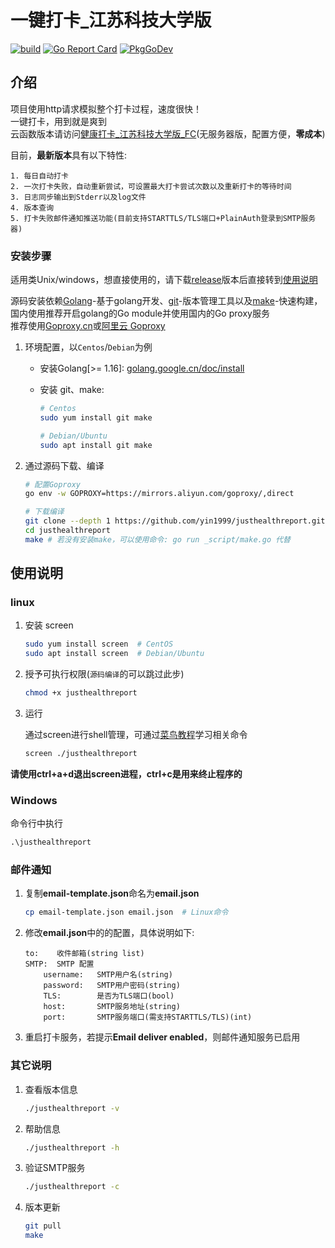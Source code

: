 # 一键打卡_江苏科技大学版

[![build](https://github.com/yin1999/justhealthreport/actions/workflows/Build.yml/badge.svg)](https://github.com/yin1999/justhealthreport/actions/workflows/Build.yml) [![Go Report Card](https://goreportcard.com/badge/github.com/yin1999/justhealthreport)](https://goreportcard.com/report/github.com/yin1999/justhealthreport) [![PkgGoDev](https://pkg.go.dev/badge/github.com/yin1999/justhealthreport.svg)](https://pkg.go.dev/github.com/yin1999/justhealthreport)

## 介绍

项目使用http请求模拟整个打卡过程，速度很快！  
一键打卡，用到就是爽到  
云函数版本请访问[健康打卡_江苏科技大学版_FC](https://github.com/yin1999/justhealthreport_fc)(无服务器版，配置方便，**零成本**)

目前，**最新版本**具有以下特性:

    1. 每日自动打卡
    2. 一次打卡失败，自动重新尝试，可设置最大打卡尝试次数以及重新打卡的等待时间
    3. 日志同步输出到Stderr以及log文件
    4. 版本查询
    5. 打卡失败邮件通知推送功能(目前支持STARTTLS/TLS端口+PlainAuth登录到SMTP服务器)

### 安装步骤

适用类Unix/windows，想直接使用的，请下载[release](https://gitee.com/allo123/justhealthreport/releases)版本后直接转到[使用说明](#使用说明) 

源码安装依赖[Golang](https://golang.google.cn/)-基于golang开发、[git](https://git-scm.com/)-版本管理工具以及[make](https://www.gnu.org/software/make/)-快速构建，国内使用推荐开启golang的Go module并使用国内的Go proxy服务  
推荐使用[Goproxy.cn](https://goproxy.cn/)或[阿里云 Goproxy](https://developer.aliyun.com/mirror/goproxy)

1. 环境配置，以`Centos`/`Debian`为例

	- 安装Golang[>= 1.16]: [golang.google.cn/doc/install](https://golang.google.cn/doc/install)

	- 安装 git、make:

	   ```bash
	   # Centos
	   sudo yum install git make

	   # Debian/Ubuntu
	   sudo apt install git make
	   ```

2. 通过源码下载、编译

	```bash
	# 配置Goproxy
	go env -w GOPROXY=https://mirrors.aliyun.com/goproxy/,direct  

	# 下载编译
	git clone --depth 1 https://github.com/yin1999/justhealthreport.git
	cd justhealthreport
	make # 若没有安装make，可以使用命令: go run _script/make.go 代替
	```

## 使用说明

### linux

1. 安装 screen

	```bash
	sudo yum install screen  # CentOS
	sudo apt install screen  # Debian/Ubuntu
	```

2. 授予可执行权限(`源码编译`的可以跳过此步)

	```bash
	chmod +x justhealthreport
	```

3. 运行

	通过screen进行shell管理，可通过[菜鸟教程](https://www.runoob.com/linux/linux-comm-screen.html)学习相关命令

	```bash
	screen ./justhealthreport
	```

**请使用ctrl+a+d退出screen进程，ctrl+c是用来终止程序的**

### Windows

命令行中执行

```cmd
.\justhealthreport
```

### 邮件通知

1. 复制**email-template.json**命名为**email.json**

	```bash
	cp email-template.json email.json  # Linux命令
	```

2. 修改**email.json**中的的配置，具体说明如下:

	```properties
	to:    收件邮箱(string list)  
	SMTP:  SMTP 配置
	    username:   SMTP用户名(string)
	    password:   SMTP用户密码(string)
	    TLS:        是否为TLS端口(bool)
	    host:       SMTP服务地址(string)
	    port:       SMTP服务端口(需支持STARTTLS/TLS)(int)
	```

3. 重启打卡服务，若提示**Email deliver enabled**，则邮件通知服务已启用
 
### 其它说明

1. 查看版本信息

	```bash
	./justhealthreport -v
	```

2. 帮助信息

	```bash
	./justhealthreport -h
	```

3. 验证SMTP服务

	```bash
	./justhealthreport -c
	```

4. 版本更新

	```bash
	git pull
	make
	```
